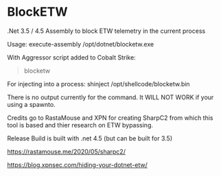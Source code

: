 # BlockETW
.Net 3.5 / 4.5 Assembly to block ETW telemetry in the current process

Usage: execute-assembly /opt/dotnet/blocketw.exe 

With Aggressor script added to Cobalt Strike:
> blocketw

For injecting into a process:   shinject <pid> /opt/shellcode/blocketw.bin

There is no output currently for the command. 
It WILL NOT WORK if your using a spawnto.

Credits go to RastaMouse and XPN for creating SharpC2 from which this tool is based
and thier research on ETW bypassing.

Release Build is built with .net 4.5 (but can be built for 3.5)

https://rastamouse.me/2020/05/sharpc2/

https://blog.xpnsec.com/hiding-your-dotnet-etw/
